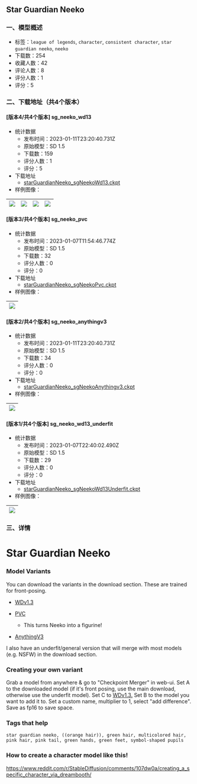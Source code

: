 ## Star Guardian Neeko
### 一、模型概述

- 标签：`league of legends`, `character`, `consistent character`, `star guardian neeko`, `neeko`
- 下载数：254
- 收藏人数：42
- 评论人数：8
- 评分人数：1
- 评分：5

### 二、下载地址（共4个版本）

#### [版本4/共4个版本] sg_neeko_wd13

- 统计数据
  - 发布时间：2023-01-11T23:20:40.731Z
  - 原始模型：SD 1.5
  - 下载数：159
  - 评分人数：1
  - 评分：5
- 下载地址
  - [starGuardianNeeko_sgNeekoWd13.ckpt](https://civitai.com/api/download/models/4517)
- 样例图像：

| <img src="https://image.civitai.com/xG1nkqKTMzGDvpLrqFT7WA/3ab446d2-32b3-4226-2dc0-f7474cee3000/width=450/30838.jpeg" /> | <img src="https://image.civitai.com/xG1nkqKTMzGDvpLrqFT7WA/acf05960-e912-4f53-c902-3c63fd9b7200/width=450/30844.jpeg" /> | <img src="https://image.civitai.com/xG1nkqKTMzGDvpLrqFT7WA/9d624c4d-876f-4fb7-4634-b0ad924e9800/width=450/30843.jpeg" /> | <img src="https://image.civitai.com/xG1nkqKTMzGDvpLrqFT7WA/af840ddd-1e3f-4cd4-7453-006060670200/width=450/30842.jpeg" /> |
| ---- | ---- | ---- | ---- |

#### [版本3/共4个版本] sg_neeko_pvc

- 统计数据
  - 发布时间：2023-01-07T11:54:46.774Z
  - 原始模型：SD 1.5
  - 下载数：32
  - 评分人数：0
  - 评分：0
- 下载地址
  - [starGuardianNeeko_sgNeekoPvc.ckpt](https://civitai.com/api/download/models/4518)
- 样例图像：

| <img src="https://image.civitai.com/xG1nkqKTMzGDvpLrqFT7WA/4c89c28f-e155-4471-37a9-468ec1020b00/width=450/30839.jpeg" /> |
| ---- |

#### [版本2/共4个版本] sg_neeko_anythingv3

- 统计数据
  - 发布时间：2023-01-11T23:20:40.731Z
  - 原始模型：SD 1.5
  - 下载数：34
  - 评分人数：0
  - 评分：0
- 下载地址
  - [starGuardianNeeko_sgNeekoAnythingv3.ckpt](https://civitai.com/api/download/models/4519)
- 样例图像：

| <img src="https://image.civitai.com/xG1nkqKTMzGDvpLrqFT7WA/fd734d30-b639-46c7-23ac-ed46a1002f00/width=450/30840.jpeg" /> |
| ---- |

#### [版本1/共4个版本] sg_neeko_wd13_underfit

- 统计数据
  - 发布时间：2023-01-07T22:40:02.490Z
  - 原始模型：SD 1.5
  - 下载数：29
  - 评分人数：0
  - 评分：0
- 下载地址
  - [starGuardianNeeko_sgNeekoWd13Underfit.ckpt](https://civitai.com/api/download/models/4520)
- 样例图像：

| <img src="https://image.civitai.com/xG1nkqKTMzGDvpLrqFT7WA/d71176a3-b36b-4bab-a262-9476f18bc500/width=450/30841.jpeg" /> |
| ---- |


### 三、详情
<h1>Star Guardian Neeko</h1><h3>Model Variants</h3><p>You can download the variants in the download section. These are trained for front-posing.</p><ul><li><p><a target="_blank" rel="ugc" href="https://civitai.com/models/44/waifu-diffusion">WDv1.3</a></p></li><li><p><a target="_blank" rel="ugc" href="https://discord.com/channels/1032546588276563989/1032549038664458260/1061115613050830919">PVC</a></p><ul><li><p>This turns Neeko into a figurine!</p></li></ul></li><li><p><a target="_blank" rel="ugc" href="https://civitai.com/models/66/anything-v3">AnythingV3</a></p></li></ul><p>I also have an underfit/general version that will merge with most models (e.g. NSFW) in the download section.</p><h3>Creating your own variant</h3><p>Grab a model from anywhere &amp; go to "Checkpoint Merger" in web-ui. Set A to the downloaded model (if it's front posing, use the main download, otherwise use the underfit model). Set C to <a target="_blank" rel="ugc" href="https://civitai.com/models/44/waifu-diffusion">WDv1.3.</a> Set B to the model you want to add it to. Set a custom name, multiplier to 1, select "add difference". Save as fp16 to save space.</p><h3>Tags that help</h3><pre><code>star guardian neeko, ((orange hair)), green hair, multicolored hair, pink hair, pink tail, green hands, green feet, symbol-shaped pupils</code></pre><h3>How to create a character model like this!</h3><p><a target="_blank" rel="ugc" href="https://www.reddit.com/r/StableDiffusion/comments/107dw0a/creating_a_specific_character_via_dreambooth/">https://www.reddit.com/r/StableDiffusion/comments/107dw0a/creating_a_specific_character_via_dreambooth/</a></p>